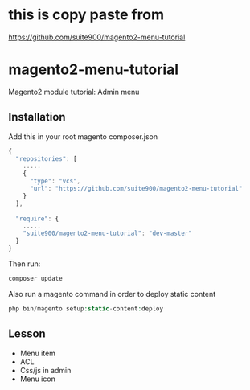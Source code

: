 # this is copy paste from
https://github.com/suite900/magento2-menu-tutorial
# magento2-menu-tutorial
Magento2 module tutorial: Admin menu

Installation
----------
Add this in your root magento composer.json
```javascript
{
  "repositories": [
    .....
    {
      "type": "vcs",
      "url": "https://github.com/suite900/magento2-menu-tutorial"
    }
  ],
  
  "require": {
    .....
    "suite900/magento2-menu-tutorial": "dev-master"
  }
}
```

Then run:
```php
composer update
```

Also run a magento command in order to deploy static content
```php
php bin/magento setup:static-content:deploy
```

Lesson
-------
- Menu item
- ACL
- Css/js in admin
- Menu icon
